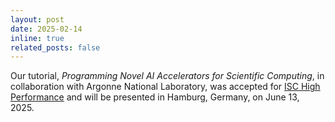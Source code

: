 ```yaml
---
layout: post
date: 2025-02-14
inline: true
related_posts: false
---
```


Our tutorial, *Programming Novel AI Accelerators for Scientific Computing*, in collaboration with Argonne National Laboratory, was accepted for [ISC High Performance](https://isc-hpc.com/) and will be presented in Hamburg, Germany, on June 13, 2025.
